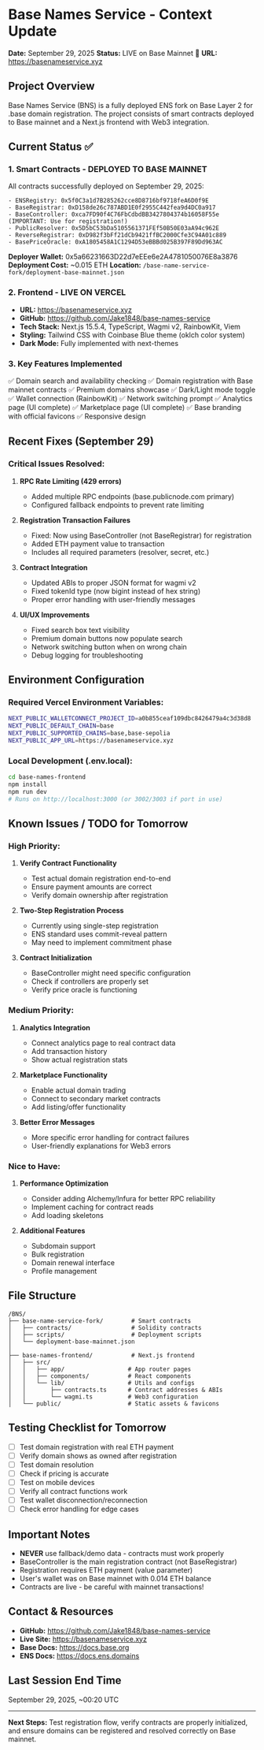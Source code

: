 # Base Names Service - Context Update
**Date:** September 29, 2025
**Status:** LIVE on Base Mainnet 🚀
**URL:** https://basenameservice.xyz

## Project Overview
Base Names Service (BNS) is a fully deployed ENS fork on Base Layer 2 for .base domain registration. The project consists of smart contracts deployed to Base mainnet and a Next.js frontend with Web3 integration.

## Current Status ✅

### 1. Smart Contracts - DEPLOYED TO BASE MAINNET
All contracts successfully deployed on September 29, 2025:
```
- ENSRegistry: 0x5f0C3a1d7B285262cce8D8716bf9718feA6D0f9E
- BaseRegistrar: 0xD158de26c787ABD1E0f2955C442fea9d4DC0a917
- BaseController: 0xca7FD90f4C76FbCdbdBB3427804374b16058F55e (IMPORTANT: Use for registration!)
- PublicResolver: 0x5D5bC53bDa5105561371FEf50B50E03aA94c962E
- ReverseRegistrar: 0xD982f3bFf21dCb9421ffBC2000Cfe3C94A01c889
- BasePriceOracle: 0xA1805458A1C1294D53eBBBd025B397F89Dd963AC
```
**Deployer Wallet:** 0x5a66231663D22d7eEEe6e2A4781050076E8a3876
**Deployment Cost:** ~0.015 ETH
**Location:** `/base-name-service-fork/deployment-base-mainnet.json`

### 2. Frontend - LIVE ON VERCEL
- **URL:** https://basenameservice.xyz
- **GitHub:** https://github.com/Jake1848/base-names-service
- **Tech Stack:** Next.js 15.5.4, TypeScript, Wagmi v2, RainbowKit, Viem
- **Styling:** Tailwind CSS with Coinbase Blue theme (oklch color system)
- **Dark Mode:** Fully implemented with next-themes

### 3. Key Features Implemented
✅ Domain search and availability checking
✅ Domain registration with Base mainnet contracts
✅ Premium domains showcase
✅ Dark/Light mode toggle
✅ Wallet connection (RainbowKit)
✅ Network switching prompt
✅ Analytics page (UI complete)
✅ Marketplace page (UI complete)
✅ Base branding with official favicons
✅ Responsive design

## Recent Fixes (September 29)

### Critical Issues Resolved:
1. **RPC Rate Limiting (429 errors)**
   - Added multiple RPC endpoints (base.publicnode.com primary)
   - Configured fallback endpoints to prevent rate limiting

2. **Registration Transaction Failures**
   - Fixed: Now using BaseController (not BaseRegistrar) for registration
   - Added ETH payment value to transaction
   - Includes all required parameters (resolver, secret, etc.)

3. **Contract Integration**
   - Updated ABIs to proper JSON format for wagmi v2
   - Fixed tokenId type (now bigint instead of hex string)
   - Proper error handling with user-friendly messages

4. **UI/UX Improvements**
   - Fixed search box text visibility
   - Premium domain buttons now populate search
   - Network switching button when on wrong chain
   - Debug logging for troubleshooting

## Environment Configuration

### Required Vercel Environment Variables:
```bash
NEXT_PUBLIC_WALLETCONNECT_PROJECT_ID=a0b855ceaf109dbc8426479a4c3d38d8
NEXT_PUBLIC_DEFAULT_CHAIN=base
NEXT_PUBLIC_SUPPORTED_CHAINS=base,base-sepolia
NEXT_PUBLIC_APP_URL=https://basenameservice.xyz
```

### Local Development (.env.local):
```bash
cd base-names-frontend
npm install
npm run dev
# Runs on http://localhost:3000 (or 3002/3003 if port in use)
```

## Known Issues / TODO for Tomorrow

### High Priority:
1. **Verify Contract Functionality**
   - Test actual domain registration end-to-end
   - Ensure payment amounts are correct
   - Verify domain ownership after registration

2. **Two-Step Registration Process**
   - Currently using single-step registration
   - ENS standard uses commit-reveal pattern
   - May need to implement commitment phase

3. **Contract Initialization**
   - BaseController might need specific configuration
   - Check if controllers are properly set
   - Verify price oracle is functioning

### Medium Priority:
1. **Analytics Integration**
   - Connect analytics page to real contract data
   - Add transaction history
   - Show actual registration stats

2. **Marketplace Functionality**
   - Enable actual domain trading
   - Connect to secondary market contracts
   - Add listing/offer functionality

3. **Better Error Messages**
   - More specific error handling for contract failures
   - User-friendly explanations for Web3 errors

### Nice to Have:
1. **Performance Optimization**
   - Consider adding Alchemy/Infura for better RPC reliability
   - Implement caching for contract reads
   - Add loading skeletons

2. **Additional Features**
   - Subdomain support
   - Bulk registration
   - Domain renewal interface
   - Profile management

## File Structure
```
/BNS/
├── base-name-service-fork/        # Smart contracts
│   ├── contracts/                 # Solidity contracts
│   ├── scripts/                   # Deployment scripts
│   └── deployment-base-mainnet.json
│
├── base-names-frontend/           # Next.js frontend
│   ├── src/
│   │   ├── app/                  # App router pages
│   │   ├── components/           # React components
│   │   └── lib/                  # Utils and configs
│   │       ├── contracts.ts      # Contract addresses & ABIs
│   │       └── wagmi.ts          # Web3 configuration
│   └── public/                   # Static assets & favicons
```

## Testing Checklist for Tomorrow
- [ ] Test domain registration with real ETH payment
- [ ] Verify domain shows as owned after registration
- [ ] Test domain resolution
- [ ] Check if pricing is accurate
- [ ] Test on mobile devices
- [ ] Verify all contract functions work
- [ ] Test wallet disconnection/reconnection
- [ ] Check error handling for edge cases

## Important Notes
- **NEVER** use fallback/demo data - contracts must work properly
- BaseController is the main registration contract (not BaseRegistrar)
- Registration requires ETH payment (value parameter)
- User's wallet was on Base mainnet with 0.014 ETH balance
- Contracts are live - be careful with mainnet transactions!

## Contact & Resources
- **GitHub:** https://github.com/Jake1848/base-names-service
- **Live Site:** https://basenameservice.xyz
- **Base Docs:** https://docs.base.org
- **ENS Docs:** https://docs.ens.domains

## Last Session End Time
September 29, 2025, ~00:20 UTC

---

**Next Steps:** Test registration flow, verify contracts are properly initialized, and ensure domains can be registered and resolved correctly on Base mainnet.